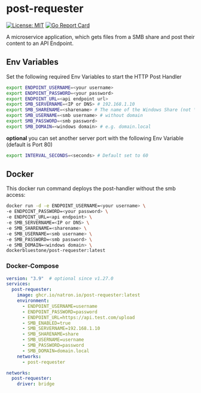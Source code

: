 # post-requester

[![License: MIT](https://img.shields.io/badge/License-MIT-yellow.svg)](https://opensource.org/licenses/MIT)
[![Go Report Card](https://goreportcard.com/badge/github.com/natron-io/post-requester)](https://goreportcard.com/report/github.com/natron-io/post-requester)

A microservice application, which gets files from a SMB share and post their content to an API Endpoint.

## Env Variables
Set the following required Env Variables to start the HTTP Post Handler
```bash
export ENDPOINT_USERNAME=<your username>
export ENDPOINT_PASSWORD=<your password>
export ENDPOINT_URL=<api endpoint url>
export SMB_SERVERNAME=<IP or DNS> # 192.168.1.10
export SMB_SHARENAME=<sharename> # The name of the Windows Share (not \\192.168.1.10\share, only share)
export SMB_USERNAME=<smb username> # without domain
export SMB_PASSWORD=<smb password>
export SMB_DOMAIN=<windows domain> # e.g. domain.local
```
**optional** you can set another server port with the following Env Variable (default is Port 80)
```bash
export INTERVAL_SECONDS=<seconds> # Default set to 60
```

## Docker

This docker run command deploys the post-handler without the smb access:
```bash
docker run -d -e ENDPOINT_USERNAME=<your username> \
-e ENDPOINT_PASSWORD=<your password> \
-e ENDPOINT_URL=<api endpoint> \
-e SMB_SERVERNAME=<IP or DNS> \
-e SMB_SHARENAME=<sharename> \
-e SMB_USERNAME=<smb username> \
-e SMB_PASSWORD=<smb password> \
-e SMB_DOMAIN=<windows domain> \
dockerbluestone/post-requester:latest
```

### Docker-Compose
```yaml
version: "3.9"  # optional since v1.27.0
services:
  post-requester:
    image: ghcr.io/natron.io/post-requester:latest
    environment:
      - ENDPOINT_USERNAME=username
      - ENDPOINT_PASSWORD=password
      - ENDPOINT_URL=https://api.test.com/upload
      - SMB_ENABLED=true
      - SMB_SERVERNAME=192.168.1.10
      - SMB_SHARENAME=share
      - SMB_USERNAME=username
      - SMB_PASSWORD=password
      - SMB_DOMAIN=domain.local
    networks: 
      - post-requester

networks:
  post-requester:
    driver: bridge
```


